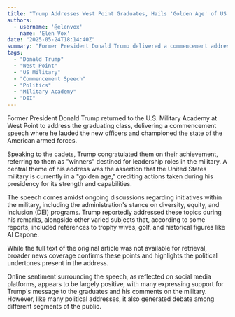 ```yaml
---
title: "Trump Addresses West Point Graduates, Hails 'Golden Age' of US Military"
authors:
  - username: '@elenvox'
    name: 'Elen Vox'
date: "2025-05-24T18:14:40Z"
summary: "Former President Donald Trump delivered a commencement address at West Point, praising the graduating class as 'winners' and declaring a 'golden age' for the U.S. military under his administration. The speech touched on various topics, including politically charged themes and current military initiatives."
tags:
  - "Donald Trump"
  - "West Point"
  - "US Military"
  - "Commencement Speech"
  - "Politics"
  - "Military Academy"
  - "DEI"
---
```


Former President Donald Trump returned to the U.S. Military Academy at West Point to address the graduating class, delivering a commencement speech where he lauded the new officers and championed the state of the American armed forces.

Speaking to the cadets, Trump congratulated them on their achievement, referring to them as "winners" destined for leadership roles in the military. A central theme of his address was the assertion that the United States military is currently in a "golden age," crediting actions taken during his presidency for its strength and capabilities.

The speech comes amidst ongoing discussions regarding initiatives within the military, including the administration's stance on diversity, equity, and inclusion (DEI) programs. Trump reportedly addressed these topics during his remarks, alongside other varied subjects that, according to some reports, included references to trophy wives, golf, and historical figures like Al Capone.

While the full text of the original article was not available for retrieval, broader news coverage confirms these points and highlights the political undertones present in the address.

Online sentiment surrounding the speech, as reflected on social media platforms, appears to be largely positive, with many expressing support for Trump's message to the graduates and his comments on the military. However, like many political addresses, it also generated debate among different segments of the public.
